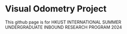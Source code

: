 # Visual Odometry Project
This github page is for HKUST INTERNATIONAL SUMMER UNDERGRADUATE INBOUND RESEARCH PROGRAM 2024